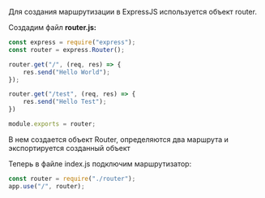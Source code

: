 Для создания маршрутизации в ExpressJS используется объект router.

Создадим файл **router.js:**
```jsx
const express = require("express");
const router = express.Router();

router.get("/", (req, res) => {
    res.send("Hello World");
});

router.get("/test", (req, res) => {
    res.send("Hello Test");
})

module.exports = router;
```
В нем создается объект Router, определяются два маршрута и экспортируется созданный объект

Теперь в файле index.js подключим маршрутизатор:
```jsx
const router = require("./router");
app.use("/", router);
```

